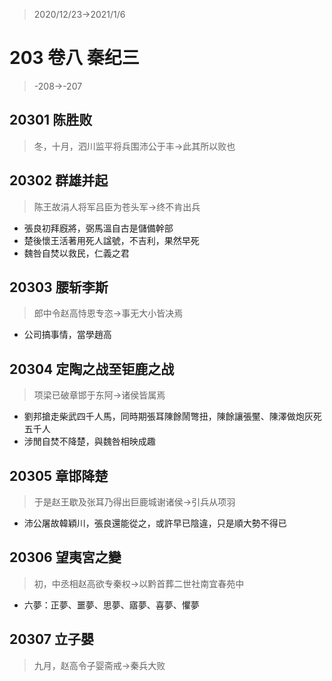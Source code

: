 > 2020/12/23->2021/1/6

# 203 卷八 秦纪三

> -208->-207

## 20301 陈胜败
> 冬，十月，泗川监平将兵围沛公于丰->此其所以败也

## 20302 群雄并起
> 陈王故涓人将军吕臣为苍头军->终不肯出兵
- 張良初拜廐將，弼馬溫自古是儲備幹部
- 楚後懷王活著用死人諡號，不吉利，果然早死
- 魏咎自焚以救民，仁義之君

## 20303 腰斩李斯
> 郎中令赵高恃恩专恣->事无大小皆决焉
- 公司搞事情，當學趙高

## 20304 定陶之战至钜鹿之战
> 项梁已破章邯于东阿->诸侯皆属焉
- 劉邦搶走柴武四千人馬，同時期張耳陳餘鬧彆扭，陳餘讓張黶、陳澤做炮灰死五千人
- 涉閒自焚不降楚，與魏咎相映成趣

## 20305 章邯降楚
> 于是赵王歇及张耳乃得出巨鹿城谢诸侯->引兵从项羽
- 沛公屠故韓穎川，張良還能從之，或許早已陰違，只是順大勢不得已

## 20306 望夷宮之變
> 初，中丞相赵高欲专秦权->以黔首葬二世社南宜春苑中
- 六夢：正夢、噩夢、思夢、寤夢、喜夢、懼夢

## 20307 立子嬰
> 九月，赵高令子婴斋戒->秦兵大败